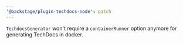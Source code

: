 ```yaml
---
'@backstage/plugin-techdocs-node': patch
---
```


`TechdocsGenerator` won't require a `containerRunner` option anymore for generating TechDocs in docker.
